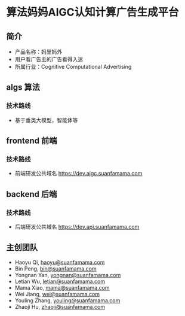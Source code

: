 # 算法妈妈AIGC认知计算广告生成平台
## 简介
* 产品名称：妈里妈外
* 用户看广告主的广告看得入迷
* 所属行业：Cognitive Computational Advertising

## algs 算法
### 技术路线
* 基于垂类大模型，智能体等

## frontend 前端
### 技术路线
* 前端研发公共域名 https://dev.aigc.suanfamama.com

## backend 后端
### 技术路线
* 后端研发公共域名 https://dev.api.suanfamama.com

## 主创团队
* Haoyu Qi, haoyu@suanfamama.com
* Bin Peng, bin@suanfamama.com
* Yongnan Yan, yongnan@suanfamama.com
* Letian Wu, letian@suanfamama.com
* Mama Xiao, mama@suanfamama.com
* Wei Jiang, wei@suanfamama.com
* Youling Zhang, youling@suanfamama.com
* Zhaoji Hu, zhaoji@suanfamama.com
